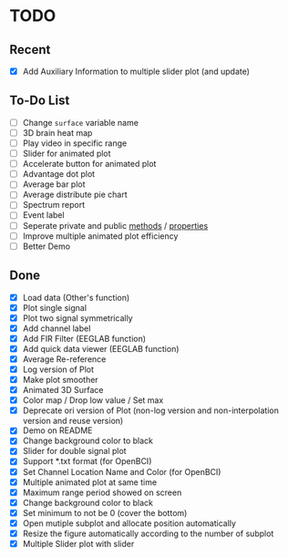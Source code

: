 # TODO

## Recent

- [X] Add Auxiliary Information to multiple slider plot (and update)

## To-Do List

- [ ] Change `surface` variable name
- [ ] 3D brain heat map
- [ ] Play video in specific range
- [ ] Slider for animated plot
- [ ] Accelerate button for animated plot
- [ ] Advantage dot plot
- [ ] Average bar plot
- [ ] Average distribute pie chart
- [ ] Spectrum report
- [ ] Event label
- [ ] Seperate private and public [methods](https://www.mathworks.com/help/matlab/matlab_oop/method-attributes.html) / [properties](https://www.mathworks.com/help/matlab/matlab_oop/properties.html)
- [ ] Improve multiple animated plot efficiency
- [ ] Better Demo

## Done

- [X] Load data (Other's function)
- [X] Plot single signal
- [X] Plot two signal symmetrically
- [X] Add channel label
- [X] Add FIR Filter (EEGLAB function)
- [X] Add quick data viewer (EEGLAB function)
- [X] Average Re-reference
- [X] Log version of Plot
- [X] Make plot smoother
- [X] Animated 3D Surface
- [X] Color map / Drop low value / Set max
- [X] Deprecate ori version of Plot (non-log version and non-interpolation version and reuse version)
- [X] Demo on README
- [X] Change background color to black
- [X] Slider for double signal plot
- [X] Support *.txt format (for OpenBCI)
- [X] Set Channel Location Name and Color (for OpenBCI)
- [X] Multiple animated plot at same time
- [X] Maximum range period showed on screen
- [X] Change background color to black
- [X] Set minimum to not be 0 (cover the bottom)
- [X] Open mutiple subplot and allocate position automatically
- [X] Resize the figure automatically according to the number of subplot
- [X] Multiple Slider plot with slider
